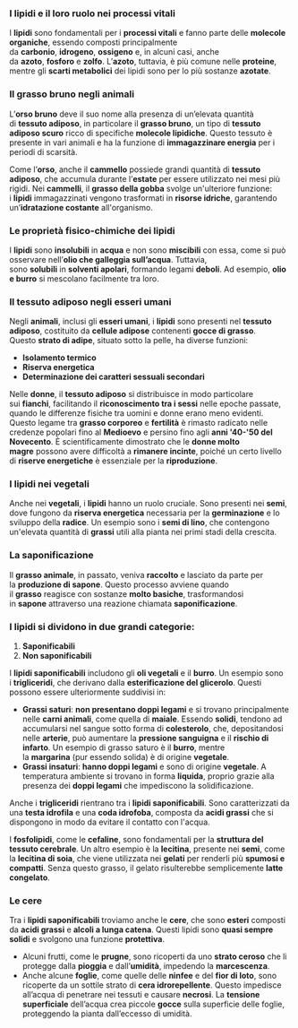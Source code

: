 
### I lipidi e il loro ruolo nei processi vitali

I **lipidi** sono fondamentali per i **processi vitali** e fanno parte delle **molecole organiche**, essendo composti principalmente da **carbonio**, **idrogeno**, **ossigeno** e, in alcuni casi, anche da **azoto**, **fosforo** e **zolfo**. L’**azoto**, tuttavia, è più comune nelle **proteine**, mentre gli **scarti metabolici** dei lipidi sono per lo più sostanze **azotate**.

### Il grasso bruno negli animali

L’**orso bruno** deve il suo nome alla presenza di un’elevata quantità di **tessuto adiposo**, in particolare il **grasso bruno**, un tipo di **tessuto adiposo scuro** ricco di specifiche **molecole lipidiche**. Questo tessuto è presente in vari animali e ha la funzione di **immagazzinare energia** per i periodi di scarsità.

Come l’**orso**, anche il **cammello** possiede grandi quantità di **tessuto adiposo**, che accumula durante l’**estate** per essere utilizzato nei mesi più rigidi. Nei **cammelli**, il **grasso della gobba** svolge un'ulteriore funzione: i **lipidi** immagazzinati vengono trasformati in **risorse idriche**, garantendo un’**idratazione costante** all'organismo.

### Le proprietà fisico-chimiche dei lipidi

I **lipidi** sono **insolubili** in **acqua** e non sono **miscibili** con essa, come si può osservare nell’**olio che galleggia sull’acqua**. Tuttavia, sono **solubili** in **solventi apolari**, formando legami **deboli**. Ad esempio, **olio e burro** si mescolano facilmente tra loro.

### Il tessuto adiposo negli esseri umani

Negli **animali**, inclusi gli **esseri umani**, i **lipidi** sono presenti nel **tessuto adiposo**, costituito da **cellule adipose** contenenti **gocce di grasso**. Questo **strato di adipe**, situato sotto la pelle, ha diverse funzioni:

- **Isolamento termico**
- **Riserva energetica**
- **Determinazione dei caratteri sessuali secondari**

Nelle **donne**, il **tessuto adiposo** si distribuisce in modo particolare sui **fianchi**, facilitando il **riconoscimento tra i sessi** nelle epoche passate, quando le differenze fisiche tra uomini e donne erano meno evidenti. Questo legame tra **grasso corporeo** e **fertilità** è rimasto radicato nelle credenze popolari fino al **Medioevo** e persino fino agli **anni '40-'50 del Novecento**. È scientificamente dimostrato che le **donne molto magre** possono avere difficoltà a **rimanere incinte**, poiché un certo livello di **riserve energetiche** è essenziale per la **riproduzione**.

### I lipidi nei vegetali

Anche nei **vegetali**, i **lipidi** hanno un ruolo cruciale. Sono presenti nei **semi**, dove fungono da **riserva energetica** necessaria per la **germinazione** e lo sviluppo della **radice**. Un esempio sono i **semi di lino**, che contengono un'elevata quantità di **grassi** utili alla pianta nei primi stadi della crescita.

### **La saponificazione**

Il **grasso animale**, in passato, veniva **raccolto** e lasciato da parte per la **produzione di sapone**. Questo processo avviene quando il **grasso** reagisce con sostanze **molto basiche**, trasformandosi in **sapone** attraverso una reazione chiamata **saponificazione**.

### I lipidi si dividono in due grandi categorie:

1. **Saponificabili**
2. **Non saponificabili**

I **lipidi saponificabili** includono gli **oli vegetali** e il **burro**. Un esempio sono i **trigliceridi**, che derivano dalla **esterificazione del glicerolo**. Questi possono essere ulteriormente suddivisi in:

- **Grassi saturi**: **non presentano doppi legami** e si trovano principalmente nelle **carni animali**, come quella di **maiale**. Essendo **solidi**, tendono ad accumularsi nel sangue sotto forma di **colesterolo**, che, depositandosi nelle **arterie**, può aumentare la **pressione sanguigna** e il **rischio di infarto**. Un esempio di grasso saturo è il **burro**, mentre la **margarina** (pur essendo solida) è di origine **vegetale**.
- **Grassi insaturi**: **hanno doppi legami** e sono di origine **vegetale**. A temperatura ambiente si trovano in forma **liquida**, proprio grazie alla presenza dei **doppi legami** che impediscono la solidificazione.

Anche i **trigliceridi** rientrano tra i **lipidi saponificabili**. Sono caratterizzati da una **testa idrofila** e una **coda idrofoba**, composta da **acidi grassi** che si dispongono in modo da evitare il contatto con l'acqua.

I **fosfolipidi**, come le **cefaline**, sono fondamentali per la **struttura del tessuto cerebrale**. Un altro esempio è la **lecitina**, presente nei **semi**, come la **lecitina di soia**, che viene utilizzata nei **gelati** per renderli più **spumosi e compatti**. Senza questo grasso, il gelato risulterebbe semplicemente **latte congelato**.

### **Le cere**

Tra i **lipidi saponificabili** troviamo anche le **cere**, che sono **esteri** composti da **acidi grassi** e **alcoli a lunga catena**. Questi lipidi sono **quasi sempre solidi** e svolgono una funzione **protettiva**.

- Alcuni frutti, come le **prugne**, sono ricoperti da uno **strato ceroso** che li protegge dalla **pioggia** e dall’**umidità**, impedendo la **marcescenza**.
- Anche alcune **foglie**, come quelle delle **ninfee** e del **fior di loto**, sono ricoperte da un sottile strato di **cera idrorepellente**. Questo impedisce all’acqua di penetrare nei tessuti e causare **necrosi**. La **tensione superficiale** dell’acqua crea piccole **gocce** sulla superficie delle foglie, proteggendo la pianta dall’eccesso di umidità.

